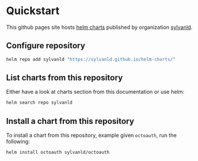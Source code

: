 # Quickstart

This github pages site hosts [helm charts](https://helm.sh/docs/) published by organization [sylvanld](https://github.com/sylvanld).

## Configure repository

```bash
helm repo add sylvanld "https://sylvanld.github.io/helm-charts/"
```

## List charts from this repository

Either have a look at charts section from this documentation or use helm:

```bash
helm search repo sylvanld
```

## Install a chart from this repository

To install a chart from this repository, example given `octoauth`, run the following:

```bash
helm install octoauth sylvanld/octoauth
```
